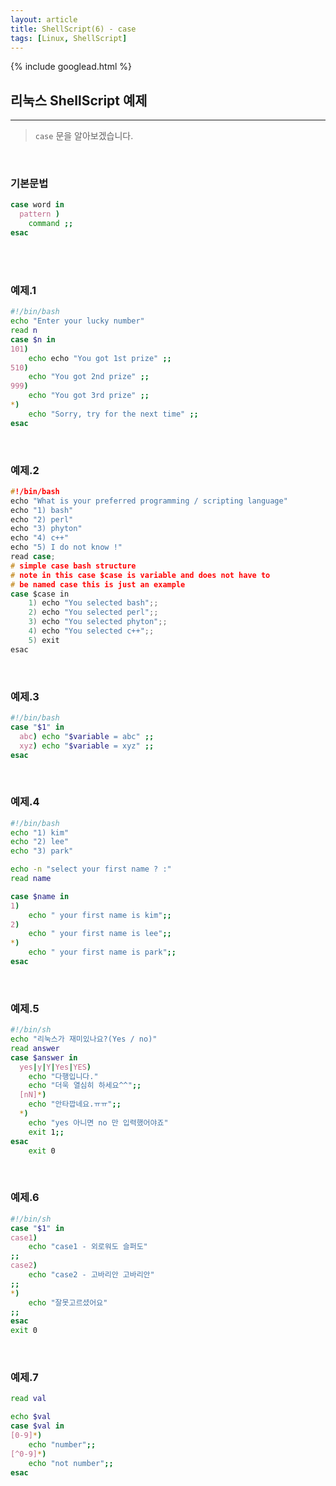 ```yaml
---
layout: article
title: ShellScript(6) - case
tags: [Linux, ShellScript]
---
```


{% include googlead.html %}

## 리눅스 ShellScript 예제
---


> `case` 문을 알아보겠습니다.

<br>

### 기본문법

``` bash
case word in
  pattern )
    command ;;
esac
```
<br>
<br>

### 예제.1

``` bash
#!/bin/bash
echo "Enter your lucky number"
read n
case $n in
101)
    echo echo "You got 1st prize" ;;
510)
    echo "You got 2nd prize" ;;
999)
    echo "You got 3rd prize" ;;
*)
    echo "Sorry, try for the next time" ;;
esac
```

<br>

### 예제.2

``` c
#!/bin/bash
echo "What is your preferred programming / scripting language"
echo "1) bash"
echo "2) perl"
echo "3) phyton"
echo "4) c++"
echo "5) I do not know !"
read case;
# simple case bash structure
# note in this case $case is variable and does not have to
# be named case this is just an example
case $case in
    1) echo "You selected bash";;
    2) echo "You selected perl";;
    3) echo "You selected phyton";;
    4) echo "You selected c++";;
    5) exit
esac
```

<br>

### 예제.3

``` bash
#!/bin/bash
case "$1" in
  abc) echo "$variable = abc" ;;
  xyz) echo "$variable = xyz" ;;
esac
```

<br>

### 예제.4

``` bash
#!/bin/bash
echo "1) kim"
echo "2) lee"
echo "3) park"

echo -n "select your first name ? :"
read name

case $name in
1)
    echo " your first name is kim";;
2)
    echo " your first name is lee";;
*)
    echo " your first name is park";;
esac
```

<br>

### 예제.5

``` bash
#!/bin/sh
echo "리눅스가 재미있나요?(Yes / no)"
read answer
case $answer in
  yes|y|Y|Yes|YES)
    echo "다행입니다."
    echo "더욱 열심히 하세요^^";;
  [nN]*)
    echo "안타깝네요.ㅠㅠ";;
  *)
    echo "yes 아니면 no 만 입력했어야죠"
    exit 1;;
esac
    exit 0
```

<br>

### 예제.6

``` bash
#!/bin/sh
case "$1" in
case1)
    echo "case1 - 외로워도 슬퍼도"
;;
case2)
    echo "case2 - 고바리안 고바리안"
;;
*)
    echo "잘못고르셨어요"
;;
esac
exit 0
```

<br>

### 예제.7

``` bash
read val

echo $val
case $val in
[0-9]*)
    echo "number";;
[^0-9]*)
    echo "not number";;
esac
```

